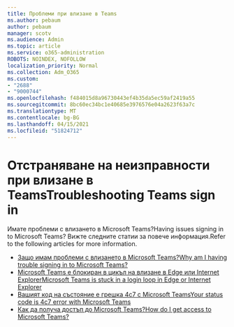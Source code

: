 ```yaml
---
title: Проблеми при влизане в Teams
ms.author: pebaum
author: pebaum
manager: scotv
ms.audience: Admin
ms.topic: article
ms.service: o365-administration
ROBOTS: NOINDEX, NOFOLLOW
localization_priority: Normal
ms.collection: Adm_O365
ms.custom:
- "2688"
- "9000744"
ms.openlocfilehash: f484015d8a96730443ef4b35da5ec59af2419a55
ms.sourcegitcommit: 8bc60ec34bc1e40685e3976576e04a2623f63a7c
ms.translationtype: MT
ms.contentlocale: bg-BG
ms.lasthandoff: 04/15/2021
ms.locfileid: "51824712"
---
```

# <a name="troubleshooting-teams-sign-in"></a><span data-ttu-id="6df8c-102">Отстраняване на неизправности при влизане в Teams</span><span class="sxs-lookup"><span data-stu-id="6df8c-102">Troubleshooting Teams sign in</span></span> 

<span data-ttu-id="6df8c-103">Имате проблеми с влизането в Microsoft Teams?</span><span class="sxs-lookup"><span data-stu-id="6df8c-103">Having issues signing in to Microsoft Teams?</span></span> <span data-ttu-id="6df8c-104">Вижте следните статии за повече информация.</span><span class="sxs-lookup"><span data-stu-id="6df8c-104">Refer to the following articles for more information.</span></span>

- [<span data-ttu-id="6df8c-105">Защо имам проблеми с влизането в Microsoft Teams?</span><span class="sxs-lookup"><span data-stu-id="6df8c-105">Why am I having trouble signing in to Microsoft Teams?</span></span>](https://support.office.com/article/a02f683b-61a3-4008-9447-ee60c5593b0f)
- [<span data-ttu-id="6df8c-106">Microsoft Teams е блокиран в цикъл на влизане в Edge или Internet Explorer</span><span class="sxs-lookup"><span data-stu-id="6df8c-106">Microsoft Teams is stuck in a login loop in Edge or Internet Explorer</span></span>](https://docs.microsoft.com/microsoftteams/troubleshoot/teams-sign-in/sign-in-loop)
- [<span data-ttu-id="6df8c-107">Вашият код на състояние е грешка 4c7 с Microsoft Teams</span><span class="sxs-lookup"><span data-stu-id="6df8c-107">Your status code is 4c7 error with Microsoft Teams</span></span>](https://support.microsoft.com/help/4041047/modern-authentication-failed-here-status-code-is-4c7-when-signing-in-t)
- [<span data-ttu-id="6df8c-108">Как да получа достъп до Microsoft Teams?</span><span class="sxs-lookup"><span data-stu-id="6df8c-108">How do I get access to Microsoft Teams?</span></span>](https://support.office.com/article/how-do-i-get-access-to-microsoft-teams-fc7f1634-abd3-4f26-a597-9df16e4ca65b)